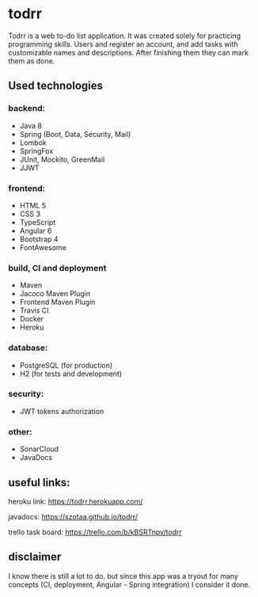 # todrr
Todrr is a web to-do list application. It was created solely for practicing programming skills. Users and register an 
account, and add tasks with customizable names and descriptions. After finishing them they can mark them as done.


## Used technologies

### backend:
 
 - Java 8
 - Spring (Boot, Data, Security, Mail)
 - Lombok
 - SpringFox
 - JUnit, Mockito, GreenMail
 - JJWT
 
### frontend:

 - HTML 5
 - CSS 3
 - TypeScript
 - Angular 6
 - Bootstrap 4
 - FontAwesome
 
### build, CI and deployment

 - Maven
 - Jacoco Maven Plugin
 - Frontend Maven Plugin
 - Travis CI
 - Docker
 - Heroku
 
### database:

 - PostgreSQL (for production)
 - H2 (for tests and development)
 
### security:

 - JWT tokens authorization
 
### other:

 - SonarCloud
 - JavaDocs
 
## useful links:

heroku link:
https://todrr.herokuapp.com/

javadocs:
https://szotaa.github.io/todrr/

trello task board:
https://trello.com/b/kBSRTnpv/todrr

## disclaimer

I know there is still a lot to do, but since this app was a tryout for many 
concepts (CI, deployment, Angular - Spring integration) I consider it done.